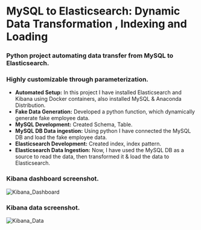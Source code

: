 # MySQL to Elasticsearch: Dynamic Data Transformation , Indexing and Loading

### Python project automating data transfer from MySQL to Elasticsearch.
### Highly customizable through parameterization.


 - <b>Automated Setup:</b> In this project I have installed Elasticsearch and Kibana using Docker containers, also installed MySQL & Anaconda Distribution.
 - <b>Fake Data Generation:</b> Developed a python function, which dynamically generate fake employee data.
 - <b>MySQL Development:</b> Created Schema, Table.
 - <b>MySQL DB Data ingestion:</b> Using python I have connected the MySQL DB and load the fake employee data.
 - <b>Elasticsearch Development:</b> Created index, index pattern.
 - <b>Elasticsearch Data Ingestion:</b> Now, I have used the MySQL DB as a source to read the data, then transformed it & load the data to Elasticsearch.

### Kibana dashboard screenshot.
![Kibana_Dashboard](https://github.com/pranabkumarpaul/ETL_MySQL_to_ElasticSearch/assets/74065301/d7e3ed3a-5d3f-48f5-b86c-c2fecd25a14f)

### Kibana data screenshot.
![Kibana_Data](https://github.com/pranabkumarpaul/ETL_MySQL_to_ElasticSearch/assets/74065301/f062906f-57d7-4e85-95d6-75dca80b4773)
